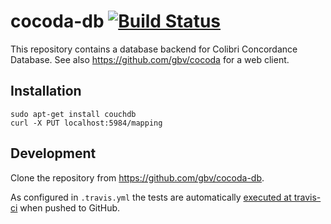 # cocoda-db [![Build Status](https://travis-ci.org/gbv/cocoda.svg?branch=master)](https://travis-ci.org/gbv/cocoda-db)

This repository contains a database backend for Colibri Concordance Database. 
See also <https://github.com/gbv/cocoda> for a web client.

## Installation

    sudo apt-get install couchdb
    curl -X PUT localhost:5984/mapping

## Development

Clone the repository from <https://github.com/gbv/cocoda-db>.

As configured in `.travis.yml` the tests are automatically [executed at
travis-ci](https://travis-ci.org/gbv/cocoda-db) when pushed to GitHub.

